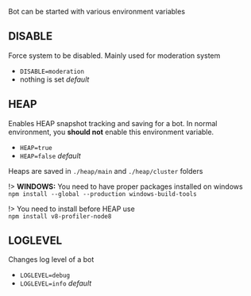 Bot can be started with various environment variables

## DISABLE

Force system to be disabled. Mainly used for moderation system

- `DISABLE=moderation`
- nothing is set *default*

## HEAP

Enables HEAP snapshot tracking and saving for a bot. In normal environment, you **should not** enable this environment variable.

- `HEAP=true`
- `HEAP=false` *default*

Heaps are saved in `./heap/main` and `./heap/cluster` folders

!> **WINDOWS:** You need to have proper packages installed on windows<br>`npm install --global --production windows-build-tools`

!> You need to install before HEAP use<br>`npm install v8-profiler-node8`

## LOGLEVEL

Changes log level of a bot

- `LOGLEVEL=debug`
- `LOGLEVEL=info` *default*